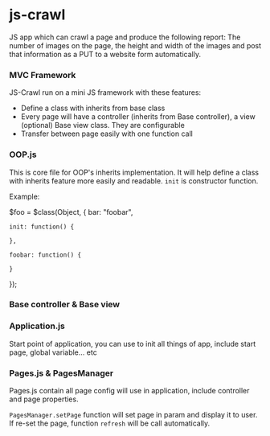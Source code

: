 js-crawl
========

JS app which can crawl a page and produce the following report: The number of images on the page, the height and width of the images and post that information as a PUT to a website form automatically.

### MVC Framework

JS-Crawl run on a mini JS framework with these features:
+ Define a class with inherits from base class
+ Every page will have a controller (inherits from Base controller), a view (optional) Base view
class. They are configurable
+ Transfer between page easily with one function call

### OOP.js

This is core file for OOP's inherits implementation. It will help define a class with inherits
feature more easily and readable. `init` is constructor function.

Example:

$foo = $class(Object, {
    bar: "foobar",

    init: function() {

    },

    foobar: function() {

    }
});

### Base controller & Base view

### Application.js

Start point of application, you can use to init all things of app, include start page,
global variable... etc

### Pages.js & PagesManager

Pages.js contain all page config will use in application, include controller and page properties.

`PagesManager.setPage` function will set page in param and display it to user. If re-set the page,
function `refresh` will be call automatically.
